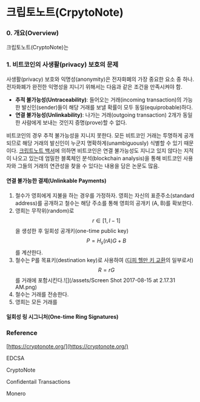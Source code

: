 # 크립토노트\(CrpytoNote\)

### 0. 개요\(Overview\)

크립토노트\(CryptoNote\)는

### 1. 비트코인의 사생활\(privacy\) 보호의 문제

사생활\(privacy\) 보호와 익명성\(anonymity\)은 전자화폐의 가장 중요한 요소 중 하나. 전자화폐가 완전한 익명성을 지니기 위해서는 다음과 같은 조건을 만족시켜야 함.

* **추적 불가능성\(Untraceability\)**: 들어오는 거래\(incoming transaction\)의 가능한 발신인\(sender\)들이 해당 거래를 보낼 확률이 모두 동일\(equiprobable\)하다.
* **연결 불가능성\(Unlinkability\)**: 나가는 거래\(outgoing transaction\) 2개가 동일한 사람에게 보내는 것인지 증명\(prove\)할 수 없다.

비트코인의 경우 추적 불가능성을 지니지 못한다. 모든 비트코인 거래는 투명하게 공개되므로 해당 거래의 발신인이 누군지 명확하게\(unambiguously\) 식별할 수 있기 때문이다. [크립트노트 백서](https://cryptonote.org/whitepaper.pdf)에 의하면 비트코인은 연결 불가능성도 지니고 있지 않다는 지적이 나오고 있는데 엄밀한 블록체인 분석\(blockchain analysis\)을 통해 비트코인 사용자와 그들의 거래의 연관성을 찾을 수 있다는 내용을 담은 논문도 많음.

#### 연결 불가능한 결제\(Unlinkable Payments\)

1. 철수가 영희에게 지불을 하는 경우를 가정하자. 영희는 자신의 표준주소\(standard address\)를 공개하고 철수는 해당 주소를 통해 영희의 공개키 \(A, B\)를 확보한다.
2. 영희는 무작위\(random\)로 $$r ∈ [1,l−1]$$을 생성한 후 일회성 공개키\(one-time public key\) $$P = H_s(rA)G+B$$를 계산한다.
3. 철수는 P를 목표키\(destination key\)로 사용하여 \([디피 헬만 키 교환](https://ko.wikipedia.org/wiki/디피-헬만_키_교환)의 일부로서\) $$R = rG$$를 거래에 포함시킨다.![](/assets/Screen Shot 2017-08-15 at 2.17.31 AM.png)
4. 철수는 거래를 전송한다.
5. 영희는 모든 거래를   

#### 일회성 링 시그니처\(One-time Ring Signatures\)

### Reference

[https://cryptonote.org/](https://cryptonote.org/)



EDCSA

CryptoNote

Confidentail Transactions

Monero

